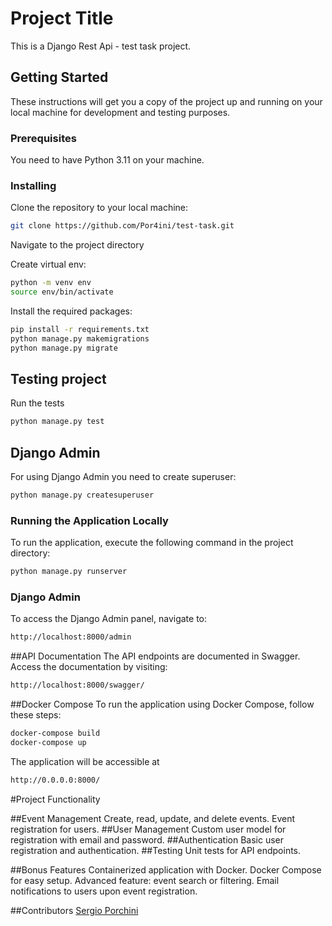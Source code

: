 
# Project Title

This is a Django Rest Api - test task project.

## Getting Started

These instructions will get you a copy of the project up and running on your local machine for development and testing purposes.

### Prerequisites

You need to have Python 3.11 on your machine. 

### Installing

Clone the repository to your local machine:

```bash
git clone https://github.com/Por4ini/test-task.git
```

Navigate to the project directory

Create virtual env:

```bash
python -m venv env
source env/bin/activate
```

Install the required packages:

```bash
pip install -r requirements.txt
python manage.py makemigrations
python manage.py migrate
```

## Testing project 
Run the tests
```bash
python manage.py test
```

## Django Admin
For using Django Admin you need to create superuser:
```bash
python manage.py createsuperuser
```


### Running the Application Locally

To run the application, execute the following command in the project directory:

```bash
python manage.py runserver
```

### Django Admin
To access the Django Admin panel, navigate to:
```bash
http://localhost:8000/admin
```
##API Documentation
The API endpoints are documented in Swagger. Access the documentation by visiting:
```bash
http://localhost:8000/swagger/
```

##Docker Compose
To run the application using Docker Compose, follow these steps:
```bash
docker-compose build
docker-compose up
```
The application will be accessible at 
```bash
http://0.0.0.0:8000/
```
#Project Functionality

##Event Management
Create, read, update, and delete events.
Event registration for users.
##User Management
Custom user model for registration with email and password.
##Authentication
Basic user registration and authentication.
##Testing
Unit tests for API endpoints.

##Bonus Features
Containerized application with Docker.
Docker Compose for easy setup.
Advanced feature: event search or filtering.
Email notifications to users upon event registration.


##Contributors
[Sergio Porchini](https://github.com/Por4ini)

